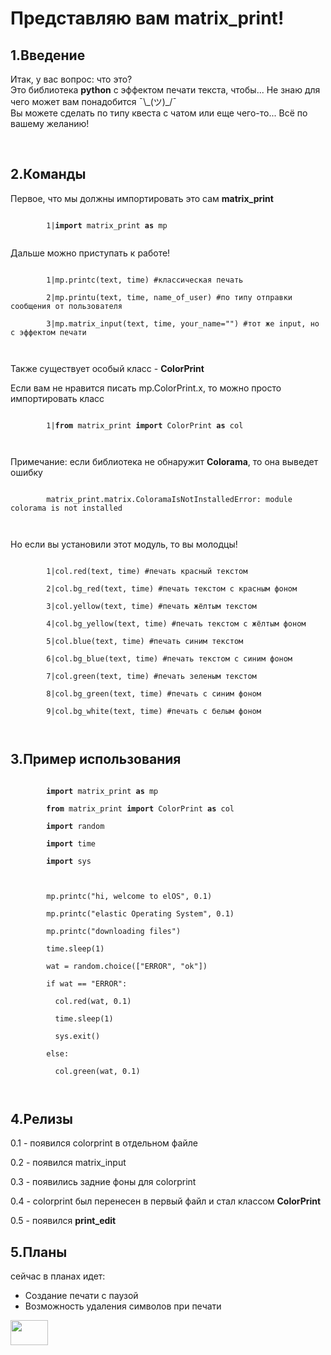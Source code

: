 <!DOCTYPE html>
<html lang="ru">
<head>
    <meta charset="UTF-8">
    <title>matrix_print</title>
    <link rel="stylesheet" href="style.css">
</head>
<body>
    <h1>Представляю вам matrix_print!</h1>
    <h2>1.Введение</h2>
    <p>
        Итак, у вас вопрос: что это? <br>
        Это библиотека <strong>python</strong> с эффектом печати текста, чтобы... 
        Не знаю для чего может вам понадобится 
        ¯\_(ツ)_/¯<br>
        Вы можете сделать по типу квеста с чатом или еще чего-то... Всё по вашему желанию! 
    </p>
    <br>
    <h2>2.Команды</h2>
    <p>Первое, что мы должны импортировать это сам <strong>matrix_print</strong><br></p>
    <p class="box"><code>
        1|<strong>import</strong> matrix_print <strong>as</strong> mp
    </code></p>
    <p>Дальше можно приступать к работе!</p>
    <p class="comm"><code>
        1|mp.printc(text, time) #классическая печать <br>
        2|mp.printu(text, time, name_of_user) #по типу отправки сообщения от пользователя<br>
        3|mp.matrix_input(text, time, your_name="") #тот же input, но с эффектом печати<br>  
    </code></p>
    <p>Также существует особый класс - <strong class="gradient-1">ColorPrint</strong><br></p>
    <p>Если вам не нравится писать mp.ColorPrint.x, то можно просто импортировать класс<br></p>
    <p class="box1"><code>
        1|<strong>from</strong> matrix_print <strong>import</strong> ColorPrint <strong>as</strong> col <br>
    </code></p>
    <p>Примечание: если библиотека не обнаружит <strong class="gradient-1">Colorama</strong>, то она выведет ошибку <br></p>
    <p class="comm"><code>
        matrix_print.matrix.ColoramaIsNotInstalledError: module colorama is not installed <br>
    </code></p>
    <p>Но если вы установили этот модуль, то вы молодцы! <br></p>
    <p class="comm"><code>
        1|col.red(text, time) #печать красный текстом <br>
        2|col.bg_red(text, time) #печать текстом с красным фоном <br>
        3|col.yellow(text, time) #печать жёлтым текстом <br>
        4|col.bg_yellow(text, time) #печать текстом с жёлтым фоном <br>
        5|col.blue(text, time) #печать синим текстом <br>
        6|col.bg_blue(text, time) #печать текстом с синим фоном <br>
        7|col.green(text, time) #печать зеленым текстом <br>
        8|col.bg_green(text, time) #печать с синим фоном <br>
        9|col.bg_white(text, time) #печать с белым фоном <br>
    </code></p>
    <h2>3.Пример использования</h2>
    <p class="comm"><code>
        <strong>import</strong> matrix_print <strong>as</strong> mp  <br>
        <strong>from</strong> matrix_print <strong>import</strong> ColorPrint <strong>as</strong> col  <br>
        <strong>import</strong> random <br>
        <strong>import</strong> time  <br>
        <strong>import</strong> sys  <br>
 <br>
        mp.printc("hi, welcome to elOS", 0.1) <br>
        mp.printc("elastic Operating System", 0.1) <br>
        mp.printc("downloading files") <br>
        time.sleep(1) <br>
        wat = random.choice(["ERROR", "ok"]) <br>
        if wat == "ERROR": <br>
        &emsp;&emsp;col.red(wat, 0.1) <br>
        &emsp;&emsp;time.sleep(1) <br>
        &emsp;&emsp;sys.exit() <br>
        else: <br>
        &emsp;&emsp;col.green(wat, 0.1) <br>
    </code></p>
    <h2>4.Релизы</h2>
    <p>0.1 - появился colorprint в отдельном файле <br></p>
    <p>0.2 - появился matrix_input <br></p>
    <p>0.3 - появились задние фоны для colorprint <br></p>
    <p>0.4 - colorprint был перенесен в первый файл и стал классом <strong class="gradient-1">
    ColorPrint</strong> <br></p>
    <p>0.5 - появился <strong>print_edit</strong>
    <h2>5.Планы</h2>
    <p>
        сейчас в планах идет:
        <ul>
            <li>Создание печати с паузой
            <li>Возможность удаления символов при печати 
        </ul>
    </p>
    <a href="https://vk.com/utilerain">
        <img 
        src="https://www.flaticon.com/svg/static/icons/svg/889/889151.svg", 
        width="60px",
        height="40px">
    </a>
</body>
</html>

